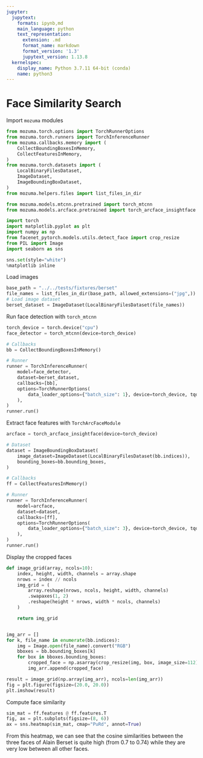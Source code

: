 ```yaml
---
jupyter:
  jupytext:
    formats: ipynb,md
    main_language: python
    text_representation:
      extension: .md
      format_name: markdown
      format_version: '1.3'
      jupytext_version: 1.13.8
  kernelspec:
    display_name: Python 3.7.11 64-bit (conda)
    name: python3
---
```


# Face Similarity Search


Import `mozuma` modules

```python
from mozuma.torch.options import TorchRunnerOptions
from mozuma.torch.runners import TorchInferenceRunner
from mozuma.callbacks.memory import (
    CollectBoundingBoxesInMemory,
    CollectFeaturesInMemory,
)
from mozuma.torch.datasets import (
    LocalBinaryFilesDataset,
    ImageDataset,
    ImageBoundingBoxDataset,
)
from mozuma.helpers.files import list_files_in_dir

from mozuma.models.mtcnn.pretrained import torch_mtcnn
from mozuma.models.arcface.pretrained import torch_arcface_insightface

import torch
import matplotlib.pyplot as plt
import numpy as np
from facenet_pytorch.models.utils.detect_face import crop_resize
from PIL import Image
import seaborn as sns

sns.set(style="white")
%matplotlib inline
```


Load images

```python
base_path = "../../tests/fixtures/berset"
file_names = list_files_in_dir(base_path, allowed_extensions=("jpg",))
# Load image dataset
berset_dataset = ImageDataset(LocalBinaryFilesDataset(file_names))
```


Run face detection with `torch_mtcnn`

```python
torch_device = torch.device("cpu")
face_detector = torch_mtcnn(device=torch_device)

# Callbacks
bb = CollectBoundingBoxesInMemory()

# Runner
runner = TorchInferenceRunner(
    model=face_detector,
    dataset=berset_dataset,
    callbacks=[bb],
    options=TorchRunnerOptions(
        data_loader_options={"batch_size": 1}, device=torch_device, tqdm_enabled=True
    ),
)
runner.run()
```

Extract face features with `TorchArcFaceModule`

```python
arcface = torch_arcface_insightface(device=torch_device)

# Dataset
dataset = ImageBoundingBoxDataset(
    image_dataset=ImageDataset(LocalBinaryFilesDataset(bb.indices)),
    bounding_boxes=bb.bounding_boxes,
)

# Callbacks
ff = CollectFeaturesInMemory()

# Runner
runner = TorchInferenceRunner(
    model=arcface,
    dataset=dataset,
    callbacks=[ff],
    options=TorchRunnerOptions(
        data_loader_options={"batch_size": 3}, device=torch_device, tqdm_enabled=True
    ),
)
runner.run()
```

Display the cropped faces

```python
def image_grid(array, ncols=10):
    index, height, width, channels = array.shape
    nrows = index // ncols
    img_grid = (
        array.reshape(nrows, ncols, height, width, channels)
        .swapaxes(1, 2)
        .reshape(height * nrows, width * ncols, channels)
    )

    return img_grid


img_arr = []
for k, file_name in enumerate(bb.indices):
    img = Image.open(file_name).convert("RGB")
    bboxes = bb.bounding_boxes[k]
    for box in bboxes.bounding_boxes:
        cropped_face = np.asarray(crop_resize(img, box, image_size=112))
        img_arr.append(cropped_face)

result = image_grid(np.array(img_arr), ncols=len(img_arr))
fig = plt.figure(figsize=(20.0, 20.0))
plt.imshow(result)
```


Compute face similarity

```python
sim_mat = ff.features @ ff.features.T
fig, ax = plt.subplots(figsize=(8, 6))
ax = sns.heatmap(sim_mat, cmap="PuRd", annot=True)
```


From this heatmap, we can see that the cosine similarities between the three faces of Alain Berset is quite high (from 0.7 to 0.74) while they are very low between all other faces.

